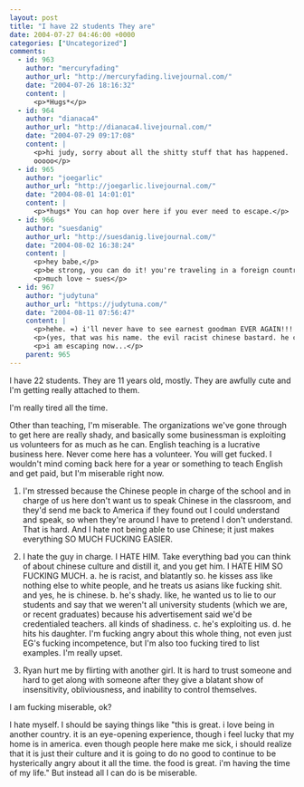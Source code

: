 ```yaml
---
layout: post
title: "I have 22 students They are"
date: 2004-07-27 04:46:00 +0000
categories: ["Uncategorized"]
comments:
  - id: 963
    author: "mercuryfading"
    author_url: "http://mercuryfading.livejournal.com/"
    date: "2004-07-26 18:16:32"
    content: |
      <p>*Hugs*</p>
  - id: 964
    author: "dianaca4"
    author_url: "http://dianaca4.livejournal.com/"
    date: "2004-07-29 09:17:08"
    content: |
      <p>hi judy, sorry about all the shitty stuff that has happened.  How much longer will you be in China?<br />
      ooooo</p>
  - id: 965
    author: "joegarlic"
    author_url: "http://joegarlic.livejournal.com/"
    date: "2004-08-01 14:01:01"
    content: |
      <p>*hugs* You can hop over here if you ever need to escape.</p>
  - id: 966
    author: "suesdanig"
    author_url: "http://suesdanig.livejournal.com/"
    date: "2004-08-02 16:38:24"
    content: |
      <p>hey babe,</p>
      <p>be strong, you can do it! you're traveling in a foreign country, take advantage of it despite the crappy stuff. </p>
      <p>much love ~ sues</p>
  - id: 967
    author: "judytuna"
    author_url: "https://judytuna.com/"
    date: "2004-08-11 07:56:47"
    content: |
      <p>hehe. =) i'll never have to see earnest goodman EVER AGAIN!!!! *rejoices*</p>
      <p>(yes, that was his name. the evil racist chinese bastard. he chose the name EARNEST GOODMAN. the best part is he said "that is my name, because i am earnest and good!" HA HA HA!!!)</p>
      <p>i am escaping now...</p>
    parent: 965
---
```


I have 22 students. They are 11 years old, mostly. They are awfully cute and I'm getting really attached to them. 

I'm really tired all the time.

Other than teaching, I'm miserable. The organizations we've gone through to get here are really shady, and basically some businessman is exploiting us volunteers for as much as he can. English teaching is a lucrative business here. Never come here has a volunteer. You will get fucked. I wouldn't mind coming back here for a year or something to teach English and get paid, but I'm miserable right now. 
1. I'm stressed because the Chinese people in charge of the school and in charge of us here don't want us to speak Chinese in the classroom, and they'd send me back to America if they found out I could understand and speak, so when they're around I have to pretend I don't understand. That is hard. And I hate not being able to use Chinese; it just makes everything SO MUCH FUCKING EASIER. 

2. I hate the guy in charge. I HATE HIM. Take everything bad you can think of about chinese culture and distill it, and you get him. I HATE HIM SO FUCKING MUCH. 
  a. he is racist, and blatantly so. he kisses ass like nothing else to white people, and he treats us asians like fucking shit. and yes, he is chinese.
  b. he's shady. like, he wanted us to lie to our students and say that we weren't all university students (which we are, or recent graduates) because his advertisement said we'd be credentialed teachers. all kinds of shadiness.
  c. he's exploiting us.
  d. he hits his daughter. 
I'm fucking angry about this whole thing, not even just EG's fucking incompetence, but I'm also too fucking tired to list examples. I'm really upset.

3. Ryan hurt me by flirting with another girl. It is hard to trust someone and hard to get along with someone after they give a blatant show of insensitivity, obliviousness, and inability to control themselves. 

I am fucking miserable, ok?

I hate myself. I should be saying things like "this is great. i love being in another country. it is an eye-opening experience, though i feel lucky that my home is in america. even though people here make me sick, i should realize that it is just their culture and it is going to do no good to continue to be hysterically angry about it all the time. the food is great. i'm having the time of my life." But instead all I can do is be miserable.